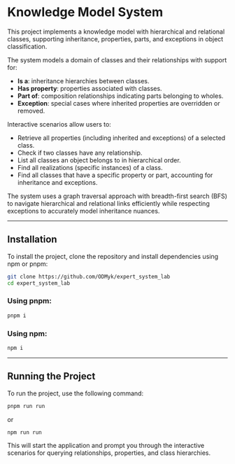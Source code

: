 # Knowledge Model System

This project implements a knowledge model with hierarchical and relational classes, supporting inheritance, properties, parts, and exceptions in object classification.

The system models a domain of classes and their relationships with support for:

- **Is a**: inheritance hierarchies between classes.
- **Has property**: properties associated with classes.
- **Part of**: composition relationships indicating parts belonging to wholes.
- **Exception**: special cases where inherited properties are overridden or removed.

Interactive scenarios allow users to:

- Retrieve all properties (including inherited and exceptions) of a selected class.
- Check if two classes have any relationship.
- List all classes an object belongs to in hierarchical order.
- Find all realizations (specific instances) of a class.
- Find all classes that have a specific property or part, accounting for inheritance and exceptions.

The system uses a graph traversal approach with breadth-first search (BFS) to navigate hierarchical and relational links efficiently while respecting exceptions to accurately model inheritance nuances.

---

## Installation

To install the project, clone the repository and install dependencies using npm or pnpm:

```bash
git clone https://github.com/ODMyk/expert_system_lab
cd expert_system_lab
```

### Using pnpm:

```bash
pnpm i
```

### Using npm:

```bash
npm i
```

---

## Running the Project

To run the project, use the following command:

```bash
pnpm run run
```

or

```bash
npm run run
```

This will start the application and prompt you through the interactive scenarios for querying relationships, properties, and class hierarchies.
